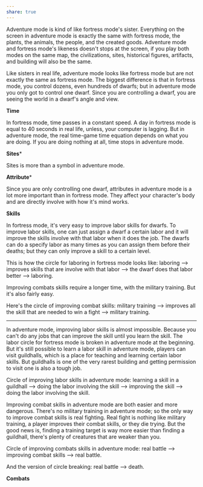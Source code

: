 ```yaml
---
share: true
---
```



Adventure mode is kind of like fortress mode's sister. Everything on the screen in adventure mode is exactly the same with fortress mode, the plants, the animals, the people, and the created goods. Adventure mode and fortress mode's likeness doesn't stops at the screen, if you play both modes on the same map, the civilizations, sites, historical figures, artifacts, and building will also be the same.

Like sisters in real life, adventure mode looks like fortress mode but are not exactly the same as fortress mode. The biggest difference is that in fortress mode, you control dozens, even hundreds of dwarfs; but in adventure mode you only got to control one dwarf. Since you are controlling a dwarf, you are seeing the world in a dwarf's angle and view.

**Time**

In fortress mode, time passes in a constant speed. A day in fortress mode is equal to 40 seconds in real life, unless, your computer is lagging. But in adventure mode, the real time-game time equation depends on what you are doing. If you are doing nothing at all, time stops in adventure mode. 

**Sites***

Sites is more than a symbol in adventure mode.



**Attribute***

Since you are only controlling one dwarf, attributes in adventure mode is a lot more important than in fortress mode. They affect your character's body and are directly involve with how it's mind works. 

**Skills**

In fortress mode, it's very easy to improve labor skills for dwarfs. To improve labor skills, one can just assign a dwarf a certain labor and it will improve the skills involve with that labor when it does the job. The dwarfs can do a specify labor as many times as you can assign them before their deaths; but they can only improve a skill to a certain level.

This is how the circle for laboring in fortress mode looks like: laboring --> improves skills that are involve with that labor --> the dwarf does that labor better --> laboring. 

Improving combats skills require a longer time, with the military training. But it's also fairly easy.

Here's the circle of improving combat skills: military training --> improves all the skill that are needed to win a fight --> military training. 

***

In adventure mode, improving labor skills is almost impossible. Because you can't do any jobs that can improve the skill until you learn the skill. The labor circle for fortress mode is broken in adventure mode at the beginning. But it's still possible to learn a labor skill in adventure mode, players can visit guildhalls, which is a place for teaching and learning certain labor skills. But guildhalls is one of the very rarest building and getting permission to visit one is also a tough job.

Circle of improving labor skills in adventure mode: learning a skill in a guildhall --> doing the labor involving the skill --> improving the skill --> doing the labor involving the skill.

Improving combat skills in adventure mode are both easier and more dangerous. There's no military training in adventure mode; so the only way to improve combat skills is real fighting. Real fight is nothing like military training, a player improves their combat skills, or they die trying. But the good news is, finding a training target is way more easier than finding a guildhall, there's plenty of creatures that are weaker than you.

Circle of improving combats skills in adventure mode: real battle --> improving combat skills --> real battle.

And the version of circle breaking: real battle --> death.

**Combats**
